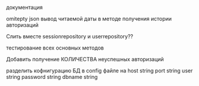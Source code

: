 документация

omitepty json вывод читаемой даты в методе получения истории авторизаций

Слить вместе sessionrepository и userrepository??

тестирование всех основных методов

Добавить получение КОЛИЧЕСТВА неуспешных авторизаций

разделить кофнигурацию БД в config файлe на
    host     string
    port     string
    user     string
    password string
    dbname   string

